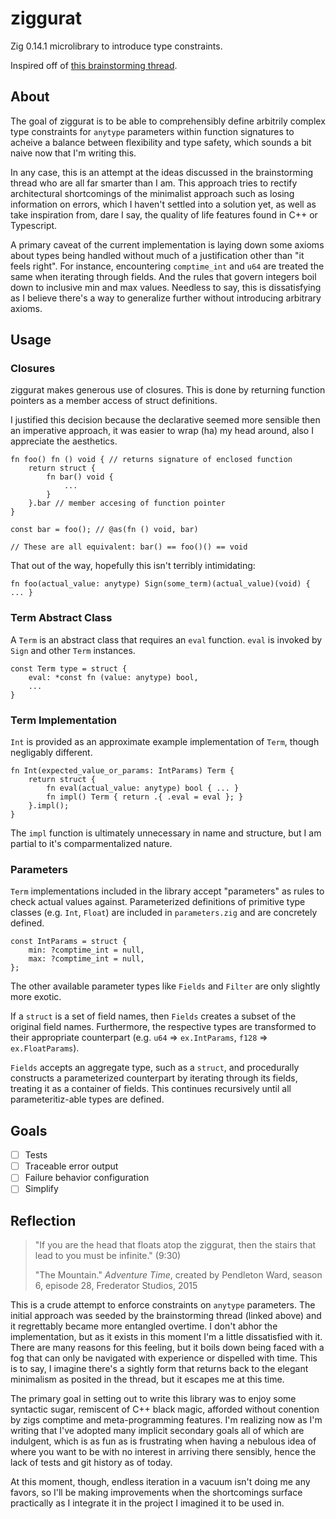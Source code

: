 # ziggurat

Zig 0.14.1 microlibrary to introduce type constraints.

Inspired off of [this brainstorming thread](https://ziggit.dev/t/implementing-generic-concepts-on-function-declarations/1490).

## About

The goal of ziggurat is to be able to comprehensibly define arbitrily complex type constraints for `anytype` parameters within function signatures to acheive a balance between flexibility and type safety, which sounds a bit naive now that I'm writing this.

In any case, this is an attempt at the ideas discussed in the brainstorming thread who are all far smarter than I am. This approach tries to rectify architectural shortcomings of the minimalist approach such as losing information on errors, which I haven't settled into a solution yet, as well as take inspiration from, dare I say, the quality of life features found in C++ or Typescript.

A primary caveat of the current implementation is laying down some axioms about types being handled without much of a justification other than "it feels right". For instance, encountering `comptime_int` and `u64` are treated the same when iterating through fields. And the rules that govern integers boil down to inclusive min and max values. Needless to say, this is dissatisfying as I believe there's a way to generalize further without introducing arbitrary axioms.

## Usage

### Closures

ziggurat makes generous use of closures. This is done by returning function pointers as a member access of struct definitions.

I justified this decision because the declarative seemed more sensible then an imperative approach, it was easier to wrap (ha) my head around, also I appreciate the aesthetics.

```zig
fn foo() fn () void { // returns signature of enclosed function
    return struct {
        fn bar() void {
            ...
        }
    }.bar // member accesing of function pointer
}

const bar = foo(); // @as(fn () void, bar)

// These are all equivalent: bar() == foo()() == void
```

That out of the way, hopefully this isn't terribly intimidating:

```zig
fn foo(actual_value: anytype) Sign(some_term)(actual_value)(void) { ... }
```

### Term Abstract Class

A `Term` is an abstract class that requires an `eval` function. `eval` is invoked by `Sign` and other `Term` instances.

```zig
const Term type = struct {
    eval: *const fn (value: anytype) bool,
    ...
}
```

### Term Implementation

`Int` is provided as an approximate example implementation of `Term`, though negligably different.

```zig
fn Int(expected_value_or_params: IntParams) Term {
    return struct {
        fn eval(actual_value: anytype) bool { ... }
        fn impl() Term { return .{ .eval = eval }; }
    }.impl();
}
```

The `impl` function is ultimately unnecessary in name and structure, but I am partial to it's comparmentalized nature.

### Parameters

`Term` implementations included in the library accept "parameters" as rules to check actual values against. Parameterized definitions of primitive type classes (e.g. `Int`, `Float`) are included in `parameters.zig` and are concretely defined.

```zig
const IntParams = struct {
    min: ?comptime_int = null,
    max: ?comptime_int = null,
};
```

The other available parameter types like `Fields` and `Filter` are only slightly more exotic.

If a `struct` is a set of field names, then `Fields` creates a subset of the original field names. Furthermore, the respective types are transformed to their appropriate counterpart (e.g. `u64` => `ex.IntParams`, `f128` => `ex.FloatParams`).

`Fields` accepts an aggregate type, such as a `struct`, and procedurally constructs a parameterized counterpart by iterating through its fields, treating it as a container of fields. This continues recursively until all parameteritiz-able types are defined.

## Goals

-   [ ] Tests
-   [ ] Traceable error output
-   [ ] Failure behavior configuration
-   [ ] Simplify

## Reflection

> "If you are the head that floats atop the ziggurat, then the stairs that lead to you must be infinite." (9:30)
>
> "The Mountain." _Adventure Time_, created by Pendleton Ward, season 6, episode 28, Frederator Studios, 2015

This is a crude attempt to enforce constraints on `anytype` parameters. The initial approach was seeded by the brainstorming thread (linked above) and it regrettably became more entangled overtime. I don't abhor the implementation, but as it exists in this moment I'm a little dissatisfied with it. There are many reasons for this feeling, but it boils down being faced with a fog that can only be navigated with experience or dispelled with time. This is to say, I imagine there's a sightly form that returns back to the elegant minimalism as posited in the thread, but it escapes me at this time.

The primary goal in setting out to write this library was to enjoy some syntactic sugar, remiscent of C++ black magic, afforded without conention by zigs comptime and meta-programming features. I'm realizing now as I'm writing that I've adopted many implicit secondary goals all of which are indulgent, which is as fun as is frustrating when having a nebulous idea of where you want to be with no interest in arriving there sensibly, hence the lack of tests and git history as of today.

At this moment, though, endless iteration in a vacuum isn't doing me any favors, so I'll be making improvements when the shortcomings surface practically as I integrate it in the project I imagined it to be used in.

